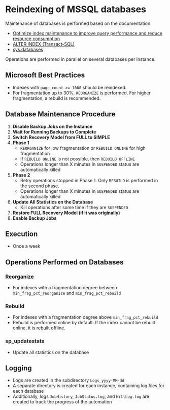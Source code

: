 # Reindexing of MSSQL databases

Maintenance of databases is performed based on the documentation:
- [Optimize index maintenance to improve query performance and reduce resource consumption](https://learn.microsoft.com/en-us/sql/relational-databases/indexes/reorganize-and-rebuild-indexes?view=sql-server-ver16)
- [ALTER INDEX (Transact-SQL)](https://learn.microsoft.com/en-us/sql/t-sql/statements/alter-index-transact-sql?view=sql-server-ver16)
- [sys.databases](https://learn.microsoft.com/en-us/sql/relational-databases/system-catalog-views/sys-databases-transact-sql?view=sql-server-ver16)

Operations are performed in parallel on several databases per instance.

## Microsoft Best Practices

- Indexes with `page_count >= 1000` should be reindexed.
- For fragmentation up to 30%, `REORGANIZE` is performed. For higher fragmentation, a rebuild is recommended.

## Database Maintenance Procedure

1. **Disable Backup Jobs on the Instance**
2. **Wait for Running Backups to Complete**
3. **Switch Recovery Model from FULL to SIMPLE**
4. **Phase 1**
   - `REORGANIZE` for low fragmentation or `REBUILD ONLINE` for high fragmentation
   - If `REBUILD ONLINE` is not possible, then `REBUILD OFFLINE`
   - Operations longer than X minutes in `SUSPENDED` status are automatically killed
5. **Phase 2**
   - Retry operations stopped in Phase 1. Only `REBUILD` is performed in the second phase.
   - Operations longer than X minutes in `SUSPENDED` status are automatically killed
6. **Update All Statistics on the Database**
   - Kill operations after some time if they are `SUSPENDED`
7. **Restore FULL Recovery Model (if it was originally)**
8. **Enable Backup Jobs**

## Execution

- Once a week

## Operations Performed on Databases

### Reorganize

- For indexes with a fragmentation degree between `min_frag_pct_reorganize` and `min_frag_pct_rebuild`

### Rebuild

- For indexes with a fragmentation degree above `min_frag_pct_rebuild`
- Rebuild is performed online by default. If the index cannot be rebuilt online, it is rebuilt offline.

### sp_updatestats

- Update all statistics on the database

## Logging

- Logs are created in the subdirectory `Logs_yyyy-MM-dd`
- A separate directory is created for each instance, containing log files for each database
- Additionally, logs `JobHistory`, `JobStatus.log`, and `KillLog.log` are created to track the progress of the automation
